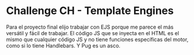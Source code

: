 # Challenge CH - Template Engines

Para el proyecto final elijo trabajar con EJS porque me parece el más versátil y fácil de trabajar.
El código JS que se inyecta en el HTML es el mismo que cualquier código JS y no tiene funciones específicas del motor, como si lo tiene Handlebars.
Y Pug es un asco.
